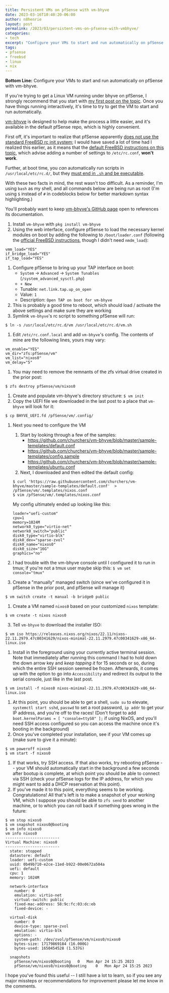 ```yaml
---
title: Persistent VMs on pfSense with vm-bhyve
date: 2023-03-16T10:40:20-06:00
author: n8henrie
layout: post
permalink: /2023/03/persistent-vms-on-pfsense-with-vmbhyve/
categories:
- tech
excerpt: "Configure your VMs to start and run automatically on pfSense with vm-bhyve."
tags:
- pfsense
- freebsd
- linux
- nix
---
```

**Bottom Line:** Configure your VMs to start and run automatically on pfSense
with vm-bhyve.
<!--more-->

If you're trying to get a Linux VM running under bhyve on pfSense, I strongly
recommend that you start with [my first post on the topic][0]. Once you have
things running interactively, it's time to try to get the VM to start and run
automatically.

[vm-bhyve] is designed to help make the process a little easier, and it's
available in the default pfSense repo, which is highly convenient.

First off, it's important to realize that pfSense apparently [does not use
the standard FreeBSD rc init
system](https://forum.netgate.com/topic/158096/what-is-the-pfsense-alternative-for-etc-rc-conf-in-freebsd-is-that-etc-rc-conf-local/2?_=1682355481742&lang=en-US);
I would have saved a lot of time had I realized this earlier, as it means that
the [default FreeBSD instructions on this
topic](https://people.freebsd.org/~blackend/doc/handbook/virtualization-host-bhyve.html#virtualization-bhyve-onboot), which advise adding a number of settings to `/etc/rc.conf`, **won't work**.

Further, at boot time, you *can* automatically run scripts in
`/usr/local/etc/rc.d/`, but they
[must end in `.sh` and be executable](https://docs.netgate.com/pfsense/en/latest/development/boot-commands.html#shell-script-option).

With these two facts in mind, the rest wasn't too difficult. As a reminder, I'm
using `bash` as my shell, and all commands below are being run as root (I'm
using `$` instead of `#` in codeblocks below for better markdown syntax
highlighting.)

You'll probably want to keep [vm-bhyve's GitHub page][vm-bhyve] open to
references its documentation.

1. Install `vm-bhyve` with `pkg install vm-bhyve`
1. Using the web interface, configure pfSense to load the necessary kernel
   modules on boot by adding the following to `/boot/loader.conf` (following
   the [official FreeBSD
   instructions](https://people.freebsd.org/~blackend/doc/handbook/virtualization-host-bhyve.html),
   though I didn't need `nmdm_load`):
```
vmm_load="YES"
if_bridge_load="YES"
if_tap_load="YES"
```
1. Configure pfSense to bring up your TAP interface on boot:
    - `System` -> `Advanced` -> `System Tunables` (`/system_advanced_sysctl.php`)
    - `+ New`
    - Tunable: `net.link.tap.up_on_open`
    - Value: `1`
    - Description: `Open TAP on boot for vm-bhyve`
1. This is probably a good time to reboot, which should load / activate the
    above settings and make sure they are working
1. Symlink `vm-bhyve`'s rc script to something pfSense will run:
```
$ ln -s /usr/local/etc/rc.d/vm /usr/local/etc/rc.d/vm.sh
```
1. Edit `/etc/rc.conf.local` and add `vm-bhyve`'s config. The contents of mine
   are the following lines, yours may vary:
```plaintext
vm_enable="YES"
vm_dir="zfs:pfSense/vm"
vm_list="nixos0"
vm_delay="5"
```
1. You may need to remove the remnants of the zfs virtual drive created in the
   prior post:
```console
$ zfs destroy pfSense/vm/nixos0
```
1. Create and populate vm-bhyve's directory structure: `$ vm init`
1. Copy the UEFI file we downloaded in the last post to a place that `vm-bhyve`
   will look for it:
```console
$ cp BHYVE_UEFI.fd /pfSense/vm/.config/
```
1. Next you need to configure the VM
    1. Start by looking through a few of the samples:
        - <https://github.com/churchers/vm-bhyve/blob/master/sample-templates/default.conf>
        - <https://github.com/churchers/vm-bhyve/blob/master/sample-templates/config.sample>
        - <https://github.com/churchers/vm-bhyve/blob/master/sample-templates/ubuntu.conf>
    1. Next, I downloaded and then edited the default config:
    ```console
    $ curl 'https://raw.githubusercontent.com/churchers/vm-bhyve/master/sample-templates/default.conf'  > /pfSense/vm/.templates/nixos.conf
    $ vim /pfSense/vm/.templates/nixos.conf
    ```

    My config ultimately ended up looking like this:
    ```plaintext
    loader="uefi-custom"
    cpu=1
    memory=1024M
    network0_type="virtio-net"
    network0_switch="public"
    disk0_type="virtio-blk"
    disk0_dev="sparse-zvol"
    disk0_name="nixos0"
    disk0_size="16G"
    graphics="no"
    ```

4. I had trouble with the vm-bhyve console until I configured it to run in
   tmux; if you're not a tmux user maybe skip this: `$ vm set console="tmux"`
5. Create a "manually" managed switch (since we've configured it in pfSense in
   the prior post, and pfSense will manage it)
```console
$ vm switch create -t manual -b bridge0 public
```
1. Create a VM named `nixos0` based on your customized `nixos` template:
```console
$ vm create -t nixos nixos0
```
3. Tell `vm-bhyve` to download the installer ISO:
```console
$ vm iso https://releases.nixos.org/nixos/22.11/nixos-22.11.2979.47c00341629/nixos-minimal-22.11.2979.47c00341629-x86_64-linux.iso
```
1. Install in the foreground using your currently active terminal session. Note
   that immediately after running this command I had to hold down the down
   arrow key and *keep tapping it* for 15 seconds or so, during which the
   entire SSH session seemed be frozen. Afterwards, it comes up with the option
   to go into `Accessibility` and redirect its output to the serial console,
   just like in the last post.
```console
$ vm install -f nixos0 nixos-minimal-22.11.2979.47c00341629-x86_64-linux.iso
```
1. At this point, you should be able to get a shell, `sudo su` to elevate,
   `systemctl start sshd`, `passwd` to set a root password, `ip addr` to get
   your IP address, and you're off to the races! (Don't forget to add
   `boot.kernelParams = [ "console=ttyS0" ];` if using NixOS, and you'll need
   SSH access configured so you can access the machine once it's booting in the
   background)
1. Once you've completed your installation, see if your VM comes up (make sure
   to give it a minute):
```console
$ vm poweroff nixos0
$ vm start -f nixos0
```
1. If that works, try SSH access. If that also works, try rebooting pfSense --
   your VM should automatically start in the background a few seconds after
   bootup is complete, at which point you should be able to connect via SSH
   (check your pfSense logs for the IP address, for which you might want to add
   a DHCP reservation at this point).
1. If you've made it to this point, everything seems to be working.
   Congratulations! All that's left is to make a snapshot of your working VM,
   which I suppose you should be able to `zfs send` to another machine, or to
   which you can roll back if something goes wrong in the future:

```console
$ vm stop nixos0
$ vm snapshot nixos0@booting
$ vm info nixos0
vm info nixos0
------------------------
Virtual Machine: nixos0
------------------------
  state: stopped
  datastore: default
  loader: uefi-custom
  uuid: 0b49b710-e2ce-11ed-b922-00e0672a504a
  uefi: default
  cpu: 1
  memory: 1024M

  network-interface
    number: 0
    emulation: virtio-net
    virtual-switch: public
    fixed-mac-address: 58:9c:fc:03:dc:eb
    fixed-device: -

  virtual-disk
    number: 0
    device-type: sparse-zvol
    emulation: virtio-blk
    options: -
    system-path: /dev/zvol/pfSense/vm/nixos0/nixos0
    bytes-size: 17179869184 (16.000G)
    bytes-used: 1650454528 (1.537G)

  snapshots
    pfSense/vm/nixos0@booting	0	Mon Apr 24 15:25 2023
    pfSense/vm/nixos0/nixos0@booting	0	Mon Apr 24 15:25 2023
```

I hope you've found this useful -- I still have a lot to learn, so if you see
any major missteps or recommendations for improvement please let me know in the
comments.

[0]: /2023/03/running-nixos-and-ubuntu-vms-on-pfsense-via-bhyve/
[vm-bhyve]: https://github.com/churchers/vm-bhyve
